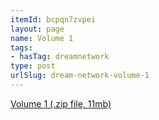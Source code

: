 ```yaml
---
itemId: bcpqn7zvpei
layout: page
name: Volume 1
tags:
- hasTag: dreamnetwork
type: post
urlSlug: dream-network-volume-1
---
```

<a href="../files/Volume_1.zip" download>Volume 1 (.zip file, 11mb)</a>